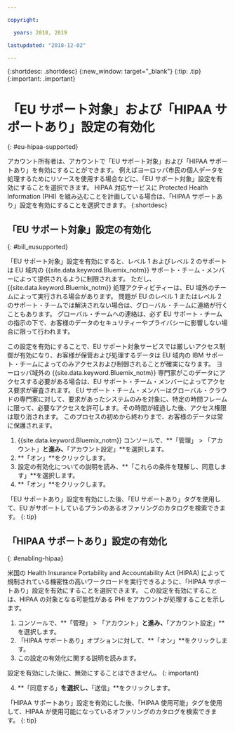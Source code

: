 ```yaml
---

copyright:

  years: 2018, 2019

lastupdated: "2018-12-02" 

---
```


{:shortdesc: .shortdesc}
{:new_window: target="_blank"}
{:tip: .tip}
{:important: .important}


# 「EU サポート対象」および「HIPAA サポートあり」設定の有効化
{: #eu-hipaa-supported}

アカウント所有者は、アカウントで「EU サポート対象」および「HIPAA サポートあり」を有効にすることができます。 例えばヨーロッパ市民の個人データを処理するためにリソースを使用する場合などに、「EU サポート対象」設定を有効にすることを選択できます。 HIPAA 対応サービスに Protected Health Information (PHI) を組み込むことを計画している場合は、「HIPAA サポートあり」設定を有効にすることを選択できます。 
{:shortdesc}


## 「EU サポート対象」設定の有効化
{: #bill_eusupported}

「EU サポート対象」設定を有効にすると、レベル 1 およびレベル 2 のサポートは EU 域内の {{site.data.keyword.Bluemix_notm}} サポート・チーム・メンバーによって提供されるように制限されます。 ただし、{{site.data.keyword.Bluemix_notm}} 処理アクティビティーは、EU 域外のチームによって実行される場合があります。 問題が EU のレベル 1 またはレベル 2 のサポート・チームでは解決されない場合は、グローバル・チームに連絡が行くこともあります。 グローバル・チームへの連絡は、必ず EU サポート・チームの指示の下で、お客様のデータのセキュリティーやプライバシーに影響しない場合に限って行われます。

この設定を有効にすることで、EU サポート対象サービスでは厳しいアクセス制御が有効になり、お客様が保管および処理するデータは EU 域内の IBM サポート・チームによってのみアクセスおよび制御されることが確実になります。 ヨーロッパ域外の {{site.data.keyword.Bluemix_notm}} 専門家がこのデータにアクセスする必要がある場合は、EU サポート・チーム・メンバーによってアクセス要求が審査されます。 EU サポート・チーム・メンバーはグローバル・クラウドの専門家に対して、要求があったシステムのみを対象に、特定の時間フレームに限って、必要なアクセスを許可します。その時間が経過した後、アクセス権限は取り消されます。 このプロセスの初めから終わりまで、お客様のデータは常に保護されます。

  1. {{site.data.keyword.Bluemix_notm}} コンソールで、**「管理」 > 「アカウント」**と進み、**「アカウント設定」**を選択します。
  2. **「オン」**をクリックします。
  3. 設定の有効化についての説明を読み、**「これらの条件を理解し、同意します」**を選択します。
  4. **「オン」**をクリックします。

   「EU サポートあり」設定を有効にした後、「EU サポートあり」タグを使用して、EU がサポートしているプランのあるオファリングのカタログを検索できます。 
   {: tip}


## 「HIPAA サポートあり」設定の有効化
{: #enabling-hipaa}

米国の Health Insurance Portability and Accountability Act (HIPAA) によって規制されている機密性の高いワークロードを実行できるように、「HIPAA サポートあり」設定を有効にすることを選択できます。 この設定を有効にすることは、HIPAA の対象となる可能性がある PHI をアカウントが処理することを示します。 

1. コンソールで、**「管理」 > 「アカウント」**と進み、**「アカウント設定」**を選択します。
2. 「HIPAA サポートあり」オプションに対して、**「オン」**をクリックします。 
3. この設定の有効化に関する説明を読みます。 

  設定を有効にした後に、無効にすることはできません。
  {: important}
   
4. **「同意する」**を選択し、**「送信」**をクリックします。 

  「HIPAA サポートあり」設定を有効にした後、「HIPAA 使用可能」タグを使用して、HIPAA が使用可能になっているオファリングのカタログを検索できます。
  {: tip}
